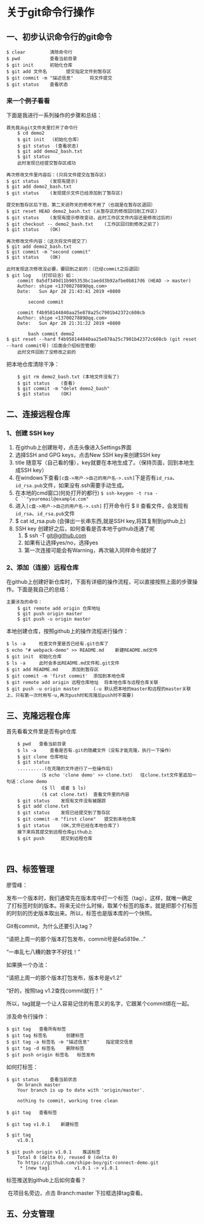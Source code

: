 # 关于git命令行操作

## 一、初步认识命令行的git命令

	$ clear			清除命令行
	$ pwd			查看当前目录
	$ git init		初始化仓库
	$ git add 文件名		提交指定文件到暂存区
	$ git commit -m "描述信息"		将文件提交
	$ git status	查看状态

### 来一个例子看看

下面是我进行一系列操作的步骤和总结：

```
首先我从git文件夹里打开了命令行
	$ cd demo2
	$ git init	（初始化仓库）
	$ git status  (查看状态)
	$ git add demo2_bash.txt
	$ git status
	此时发现已经提交暂存区成功
```



	再次修改文件里内容后：(只将文件提交在暂存区)
	$ git status	(发现有提示)
	$ git add demo2_bash.txt
	$ git status	(发现提示文件已经添加到了暂存区)
	
	提交到暂存区后下班，第二天说昨天的修改不用了（也就是在暂存区退回）
	$ git reset HEAD demo2_bash.txt	(从暂存区的修改回归到工作区)
	$ git status	(发现有提示修改变动，此时工作区文件内容还是修改过后的)
	$ git checkout -- demo2_bash.txt	(工作区回归到修改之前了)
	$ git status	(OK)
	
	再次修改文件内容：（这次将文件提交了）
	$ git add demo2_bash.txt
	$ git commit -m "second commit"
	$ git status	(OK)
	
	此时发现这次修改没必要，要回到之前的：（已经commit之后退回）
	$ git log	（打印日志）如：
		commit 0a5df349d11b905353bc1aedd3b92afbe0b817d6 (HEAD -> master)
		Author: shipe <1370027889@qq.com>
		Date:   Sun Apr 28 21:43:41 2019 +0800
	
			second commit
	
		commit f4b958144840aa25e878a25c7901b42372c608cb
		Author: shipe <1370027889@qq.com>
		Date:   Sun Apr 28 21:31:22 2019 +0800
	
			bash commit demo2
	$ git reset --hard f4b958144840aa25e878a25c7901b42372c608cb	(git reset --hard commit号)（后面会介绍标签管理）
		此时文件回到了没修改之前的

把本地仓库清除干净：
	

```
    $ git rm demo2_bash.txt	(本地文件没有了)
	$ git status	(查看)
	$ git commit -m "delet demo2_bash"
	$ git status	(OK)
```

## 二、连接远程仓库

### 1、创建 SSH key

1. 在github上创建账号，点击头像进入Settings界面
2. 选择SSH and GPG keys，点击New SSH key来创建SSH key
3. title 随意写（自己看的懂），key就要在本地生成了。（保持页面，回到本地生成SSH key）
4. 在windows下查看`[c盘->用户->自己的用户名->.ssh]`下是否有`id_rsa`、`id_rsa.pub`文件，如果没有.ssh需要手动生成。 
5. 在本地的cmd窗口(何处打开的都行) `$ ssh-keygen -t rsa -C ``"youremail@example.com"` 
6. 进入`[c盘->用户->自己的用户名->.ssh]` 打开命令行 $ ll    查看文件，会发现有`id_rsa`、`id_rsa.pub`文件
7. $ cat id_rsa.pub      (会弹出一长串东西,就是SSH key,将其复制到github上)
8. SSH key  创建好之后，如何查看是否本地于github连通了呢
   1. $ ssh -T git@github.com
   2. 如果有让选择yes/no，选择yes
   3. 第一次连接可能会有Warning，再次输入同样命令就好了

### 2、添加（连接）远程仓库

在github上创建好新仓库时，下面有详细的操作流程，可以直接按照上面的步骤操作。下面是我自己的总结：

```
主要涉及的命令：
	$ git remote add origin 仓库地址
	$ git push origin master
	$ git push -u origin master
```

本地创建仓库，按照github上的操作流程进行操作：

```
$ ls -a		检查文件里是否已经有.git仓库了
$ echo "# webpack-demo" >> README.md	新建README.md文件
$ git init	初始化仓库
$ ls -a		此时会多出README.md文件和.git文件
$ git add README.md		添加到暂存区
$ git commit -m 'first commit'	添加到本地仓库
$ git remote add origin 远程仓库地址	将本地仓库与远程仓库关联
$ git push -u origin master		(-u 默认把本地的master和远程的master关联上，只有第一次时用写-u,再次push时和克隆后push时不需要)

```



## 三、克隆远程仓库

首先看看文件里是否有git仓库

```
	$ pwd	查看当前目录
	$ ls -a		查看是否有.git的隐藏文件（没有才能克隆，执行一下操作）
	$ git clone 仓库地址
	$ git status	
	..........(在克隆的文件进行了一些操作后)
			（$ echo 'clone demo' >> clone.txt）	往clone.txt文件里追加一句话：clone demo
			 ($ ll  或者 $ ls)
			 ($ cat clone.txt)	查看文件里的内容
	$ git status	发现有文件没有被跟踪
	$ git add clone.txt
	$ git status	发现已经提交到了暂存区
	$ git commit -m "first clone"	提交到本地仓库
	$ git status	(OK,文件已经在本地仓库了)
	接下来将其提交到远程仓库github上
	$ git push		提交到远程仓库
	
		
```

## 四、标签管理

廖雪峰：

发布一个版本时，我们通常先在版本库中打一个标签（tag），这样，就唯一确定了打标签时刻的版本。将来无论什么时候，取某个标签的版本，就是把那个打标签的时刻的历史版本取出来。所以，标签也是版本库的一个快照。 

Git有commit，为什么还要引入tag？

“请把上周一的那个版本打包发布，commit号是6a5819e...”

“一串乱七八糟的数字不好找！”

如果换一个办法：

“请把上周一的那个版本打包发布，版本号是v1.2”

“好的，按照tag v1.2查找commit就行！”

所以，tag就是一个让人容易记住的有意义的名字，它跟某个commit绑在一起。

涉及命令行操作：

```
$ git tag	查看所有标签
$ git tag 标签名		创建标签
$ git tag -a 标签名 -m "描述信息"		指定提交信息
$ git tag -d 标签名	删除标签
$ git push origin 标签名	标签发布
```

如何打标签：

```
$ git status	查看当前状态
    On branch master
    Your branch is up to date with 'origin/master'.

    nothing to commit, working tree clean

$ git tag	查看标签

$ git tag v1.0.1	新建标签

$ git tag
	v1.0.1

$ git push origin v1.0.1	推送标签
    Total 0 (delta 0), reused 0 (delta 0)
    To https://github.com/shipe-boy/git-connect-demo.git
     * [new tag]         v1.0.1 -> v1.0.1

```

标签推送到github上后如何查看？

​	在项目名旁边，点击 Branch:master 下拉框选择tag查看。

## 五、分支管理



